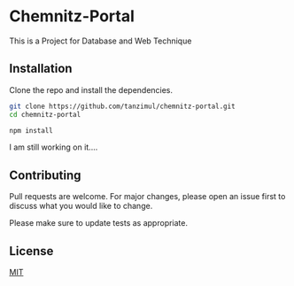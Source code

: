 # Chemnitz-Portal

This is a Project for Database and Web Technique

## Installation

Clone the repo and install the dependencies.

```bash
git clone https://github.com/tanzimul/chemnitz-portal.git
cd chemnitz-portal
```

```bash
npm install
```

I am still working on it....

## Contributing

Pull requests are welcome. For major changes, please open an issue first
to discuss what you would like to change.

Please make sure to update tests as appropriate.

## License

[MIT](https://choosealicense.com/licenses/mit/)
